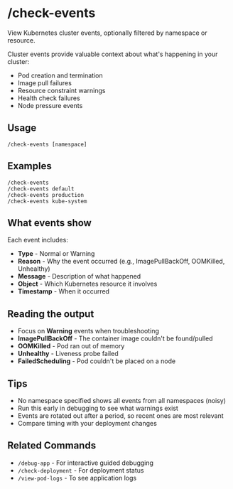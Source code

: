 # /check-events

View Kubernetes cluster events, optionally filtered by namespace or resource.

Cluster events provide valuable context about what's happening in your cluster:
- Pod creation and termination
- Image pull failures
- Resource constraint warnings
- Health check failures
- Node pressure events

## Usage

```
/check-events [namespace]
```

## Examples

```
/check-events
/check-events default
/check-events production
/check-events kube-system
```

## What events show

Each event includes:
- **Type** - Normal or Warning
- **Reason** - Why the event occurred (e.g., ImagePullBackOff, OOMKilled, Unhealthy)
- **Message** - Description of what happened
- **Object** - Which Kubernetes resource it involves
- **Timestamp** - When it occurred

## Reading the output

- Focus on **Warning** events when troubleshooting
- **ImagePullBackOff** - The container image couldn't be found/pulled
- **OOMKilled** - Pod ran out of memory
- **Unhealthy** - Liveness probe failed
- **FailedScheduling** - Pod couldn't be placed on a node

## Tips

- No namespace specified shows all events from all namespaces (noisy)
- Run this early in debugging to see what warnings exist
- Events are rotated out after a period, so recent ones are most relevant
- Compare timing with your deployment changes

## Related Commands

- `/debug-app` - For interactive guided debugging
- `/check-deployment` - For deployment status
- `/view-pod-logs` - To see application logs
